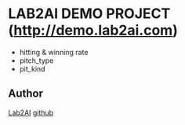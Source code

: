 # LAB2AI DEMO PROJECT (http://demo.lab2ai.com)

  - hitting & winning rate
  - pitch_type
  - pit_kind

## Author

[Lab2AI](https://lab2ai.com)
[github](https://github.com/lab2ai.com)
